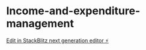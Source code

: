 # Income-and-expenditure-management

[Edit in StackBlitz next generation editor ⚡️](https://stackblitz.com/~/github.com/silencebeat1/Income-and-expenditure-management)
